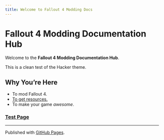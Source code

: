 ```yaml
---
title: Welcome to Fallout 4 Modding Docs
---
```


# Fallout 4 Modding Documentation Hub

Welcome to the **Fallout 4 Modding Documentation Hub**.  

This is a clean test of the Hacker theme.

## Why You’re Here  
- To mod Fallout 4.  
- [To get resources.](/docs/scripting.md)  
- To make your game *awesome*.  

### [**Test Page**](/test-page.md)

---
Published with [GitHub Pages](https://pages.github.com).
